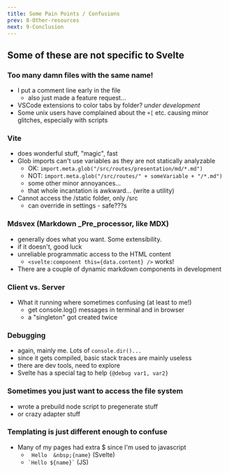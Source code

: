 ```yaml
---
title: Some Pain Points / Confusions
prev: 8-Other-resources
next: 9-Conclusion
---
```


## Some of these are not specific to Svelte

### Too many damn files with the same name!

 - I put a comment line early in the file
   - also just made a feature request...
 - VSCode extensions to color tabs by folder? _under development_
 - Some unix users have complained about the `+[` etc. causing minor glitches, especially with scripts

### Vite

 - does wonderful stuff, "magic", fast
 - Glob imports can't use variables as they are not statically analyzable
   - OK: `import.meta.glob("/src/routes/presentation/md/*.md")`
   - NOT: `import.meta.glob("/src/routes/" + someVariable + "/*.md")`
   - some other minor annoyances...
   - that whole incantation is awkward... (write a utility)
 - Cannot access the /static folder, only /src
   - can override in settings - safe???s

### Mdsvex (Markdown _Pre_processor, like MDX)

 - generally does what you want.  Some extensibility.
 - if it doesn't, good luck
 - unreliable programmatic access to the HTML content
   - `<svelte:component this={data.content} />` works!
 - There are a couple of dynamic markdown components in development

### Client vs. Server

 - What it running where sometimes confusing (at least to me!)
   - get console.log() messages in terminal and in browser
   - a "singleton" got created twice

### Debugging

 - again, mainly me.  Lots of `console.dir()...`
 - since it gets compiled, basic stack traces are mainly useless
 - there are dev tools, need to explore
 - Svelte has a special tag to help   `{@debug var1, var2}`

### Sometimes you just want to access the file system

 - wrote a prebuild node script to pregenerate stuff
 - or crazy adapter stuff

### Templating is just different enough to confuse

 - Many of my pages had extra $ since I'm used to javascript
   - &nbsp;&nbsp;``Hello  &nbsp;{name}``     (Svelte)
   - `` `Hello ${name}` ``   (JS)

